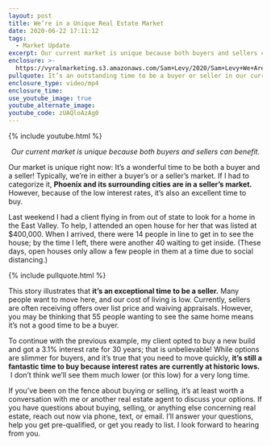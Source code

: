 ```yaml
---
layout: post
title: We’re in a Unique Real Estate Market
date: 2020-06-22 17:11:12
tags:
  - Market Update
excerpt: Our current market is unique because both buyers and sellers can benefit.
enclosure: >-
  https://vyralmarketing.s3.amazonaws.com/Sam+Levy/2020/Sam+Levy+We+Are+in+a+Unique+Market+with+captions.mp4
pullquote: It’s an outstanding time to be a buyer or seller in our current market!
enclosure_type: video/mp4
enclosure_time:
use_youtube_image: true
youtube_alternate_image:
youtube_code: zUAQloAzAg0
---
```


{% include youtube.html %}

<p style="text-align: center;"><em>Our current market is unique because both buyers and sellers can benefit.</em></p>

Our market is unique right now: It’s a wonderful time to be both a buyer and a seller\! Typically, we’re in either a buyer’s or a seller’s market. If I had to categorize it, **Phoenix and its surrounding cities are in a seller’s market.** However, because of the low interest rates, it’s also an excellent time to buy.&nbsp;

Last weekend I had a client flying in from out of state to look for a home in the East Valley. To help, I attended an open house for her that was listed at $400,000. When I arrived, there were 14 people in line to get in to see the house; by the time I left, there were another 40 waiting to get inside. (These days, open houses only allow a few people in them at a time due to social distancing.)

{% include pullquote.html %}

This story illustrates that **it’s an exceptional time to be a seller.** Many people want to move here, and our cost of living is low. Currently, sellers are often receiving offers over list price and waiving appraisals. However, you may be thinking that 55 people wanting to see the same home means it’s not a good time to be a buyer.&nbsp;

To continue with the previous example, my client opted to buy a new build and got a 3.1% interest rate for 30 years; that is unbelievable\! While options are slimmer for buyers, and it’s true that you need to move quickly, **it’s still a fantastic time to buy because interest rates are currently at historic lows.** &nbsp;I don’t think we’ll see them much lower (or this low) for a very long time.&nbsp;

If you’ve been on the fence about buying or selling, it’s at least worth a conversation with me or another real estate agent to discuss your options. If you have questions about buying, selling, or anything else concerning real estate, reach out now via phone, text, or email. I’ll answer your questions, help you get pre-qualified, or get you ready to list. I look forward to hearing from you.